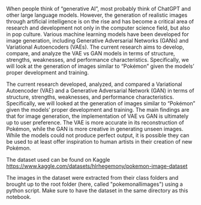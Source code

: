 When people think of “generative AI”, most probably think of ChatGPT and other large language models. However, the generation of realistic images through artificial intelligence is on the rise and has become a critical area of research and development not only in the computer science field, but also in pop culture. Various machine learning models have been developed for image generation, including Generative Adversarial Networks (GANs) and Variational Autoencoders (VAEs). The current research aims to develop, compare, and analyze the VAE vs GAN models in terms of structure, strengths, weaknesses, and performance characteristics. Specifically, we will look at the generation of images similar to “Pokémon” given the models’ proper development and training.

The current research developed, analyzed, and compared a Variational Autoencoder (VAE) and a Generative Adversarial Network (GAN) in terms of structure, strengths, weaknesses, and performance characteristics. Specifically, we will looked at the generation of images similar to “Pokémon” given the models’ proper development and training. The main findings are that for image generation, the implementation of VAE vs GAN is ultimately up to user preference. The VAE is more accurate in its reconstruction of Pokémon, while the GAN is more creative in generating unseen images. While the models could not produce perfect output, it is possible they can be used to at least offer inspiration to human artists in their creation of new Pokémon.

The dataset used can be found on Kaggle https://www.kaggle.com/datasets/hlrhegemony/pokemon-image-dataset

The images in the dataset were extracted from their class folders and brought up to the root folder (here, called "pokemonallimages") using a python script. Make sure to have the dataset in the same directory as this notebook.
